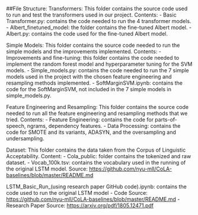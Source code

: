 ##File Structure:
Transformers: This folder contains the source code used to run and test the transformers used in our project.
  Contents:
    - Basic Transformer.py: contains the code needed to run the 4 transformer models.
    - Albert_finetuned_model: the folder contains the fine-tuned Albert model.
    - Albert.py: contains the code used for the fine-tuned Albert model.

Simple Models: This folder contains the source code needed to run the simple models and the improvements implemented.
  Contents:
    - Improvements and fine-tuning: this folder contains the code needed to implement the random forest model and hyperparameter tuning for the SVM models.
    - Simple_models.py: contains the code needed to run the 7 simple models used in the project with the chosen feature engineering and resampling methods implemented.
    - SoftMarginSVM.ipynb: contains the code for the SoftMarginSVM, not included in the 7 simple models in simple_models.py.

Feature Engineering and Resampling: This folder contains the source code needed to run all the feature engineering and resampling methods that we tried.
  Contents:
    - Feature Engineering: contains the code for parts-of-speech, ngrams, dependency features.
    - Data Processing: contains the code for SMOTE and its variants, ADASYN, and the oversampling and undersampling.

Dataset: This folder contains the data taken from the Corpus of Linguistic Acceptability.
  Content:
    - Cola_public: folder contains the tokenized and raw dataset.
    - Vocab_100k.tsv: contains the vocabulary used in the running of the original LSTM model. Source: https://github.com/nyu-mll/CoLA-baselines/blob/master/README.md

LSTM_Basic_Run_(using research paper GitHub code).ipynb: contains the code used to run the original LSTM model
    - Code Source: https://github.com/nyu-mll/CoLA-baselines/blob/master/README.md - Research Paper Source: https://arxiv.org/pdf/1805.12471.pdf
